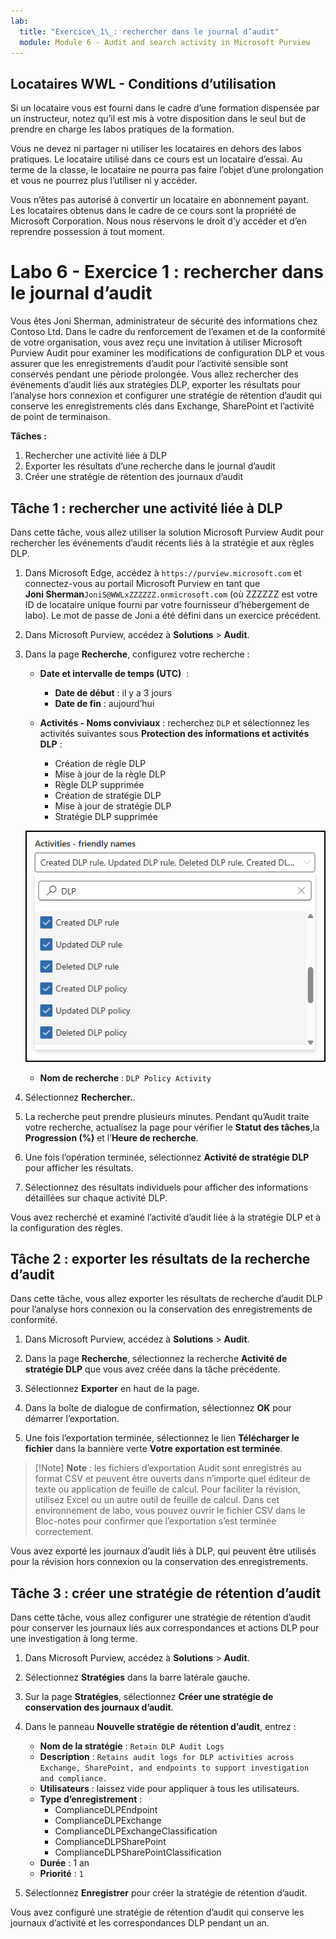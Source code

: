```yaml
---
lab:
  title: "Exercice\_1\_: rechercher dans le journal d’audit"
  module: Module 6 - Audit and search activity in Microsoft Purview
---
```


## Locataires WWL - Conditions d’utilisation

Si un locataire vous est fourni dans le cadre d’une formation dispensée par un instructeur, notez qu’il est mis à votre disposition dans le seul but de prendre en charge les labos pratiques de la formation.

Vous ne devez ni partager ni utiliser les locataires en dehors des labos pratiques. Le locataire utilisé dans ce cours est un locataire d’essai. Au terme de la classe, le locataire ne pourra pas faire l’objet d’une prolongation et vous ne pourrez plus l’utiliser ni y accéder.

Vous n’êtes pas autorisé à convertir un locataire en abonnement payant. Les locataires obtenus dans le cadre de ce cours sont la propriété de Microsoft Corporation. Nous nous réservons le droit d’y accéder et d’en reprendre possession à tout moment.

# Labo 6 - Exercice 1 : rechercher dans le journal d’audit

Vous êtes Joni Sherman, administrateur de sécurité des informations chez Contoso Ltd. Dans le cadre du renforcement de l’examen et de la conformité de votre organisation, vous avez reçu une invitation à utiliser Microsoft Purview Audit pour examiner les modifications de configuration DLP et vous assurer que les enregistrements d’audit pour l’activité sensible sont conservés pendant une période prolongée. Vous allez rechercher des événements d’audit liés aux stratégies DLP, exporter les résultats pour l’analyse hors connexion et configurer une stratégie de rétention d’audit qui conserve les enregistrements clés dans Exchange, SharePoint et l’activité de point de terminaison.

**Tâches :**

1. Rechercher une activité liée à DLP
1. Exporter les résultats d’une recherche dans le journal d’audit
1. Créer une stratégie de rétention des journaux d’audit

## Tâche 1 : rechercher une activité liée à DLP

Dans cette tâche, vous allez utiliser la solution Microsoft Purview Audit pour rechercher les événements d’audit récents liés à la stratégie et aux règles DLP.

1. Dans Microsoft Edge, accédez à `https://purview.microsoft.com` et connectez-vous au portail Microsoft Purview en tant que **Joni Sherman**`JoniS@WWLxZZZZZZ.onmicrosoft.com` (où ZZZZZZ est votre ID de locataire unique fourni par votre fournisseur d’hébergement de labo). Le mot de passe de Joni a été défini dans un exercice précédent.

1. Dans Microsoft Purview, accédez à **Solutions** > **Audit**.

1. Dans la page **Recherche**, configurez votre recherche :

   - **Date et intervalle de temps (UTC)**  :

     - **Date de début** : il y a 3 jours
     - **Date de fin** : aujourd’hui

   - **Activités - Noms conviviaux** : recherchez `DLP` et sélectionnez les activités suivantes sous **Protection des informations et activités DLP** :

     - Création de règle DLP
     - Mise à jour de la règle DLP
     - Règle DLP supprimée
     - Création de stratégie DLP
     - Mise à jour de stratégie DLP
     - Stratégie DLP supprimée

   ![Capture d’écran montrant les activités DLP à sélectionner dans Audit.](../Media/audit-dlp-search.png)

   - **Nom de recherche** : `DLP Policy Activity`

1. Sélectionnez **Rechercher.**.

1. La recherche peut prendre plusieurs minutes. Pendant qu’Audit traite votre recherche, actualisez la page pour vérifier le **Statut des tâches**,la **Progression (%)** et l’**Heure de recherche**.

1. Une fois l’opération terminée, sélectionnez **Activité de stratégie DLP** pour afficher les résultats.

1. Sélectionnez des résultats individuels pour afficher des informations détaillées sur chaque activité DLP.

Vous avez recherché et examiné l’activité d’audit liée à la stratégie DLP et à la configuration des règles.

## Tâche 2 : exporter les résultats de la recherche d’audit

Dans cette tâche, vous allez exporter les résultats de recherche d’audit DLP pour l’analyse hors connexion ou la conservation des enregistrements de conformité.

1. Dans Microsoft Purview, accédez à **Solutions** > **Audit**.

1. Dans la page **Recherche**, sélectionnez la recherche **Activité de stratégie DLP** que vous avez créée dans la tâche précédente.

1. Sélectionnez **Exporter** en haut de la page.

1. Dans la boîte de dialogue de confirmation, sélectionnez **OK** pour démarrer l’exportation.

1. Une fois l’exportation terminée, sélectionnez le lien **Télécharger le fichier** dans la bannière verte **Votre exportation est terminée**.

 > [!Note] **Note** : les fichiers d’exportation Audit sont enregistrés au format CSV et peuvent être ouverts dans n’importe quel éditeur de texte ou application de feuille de calcul. Pour faciliter la révision, utilisez Excel ou un autre outil de feuille de calcul. Dans cet environnement de labo, vous pouvez ouvrir le fichier CSV dans le Bloc-notes pour confirmer que l’exportation s’est terminée correctement.

Vous avez exporté les journaux d’audit liés à DLP, qui peuvent être utilisés pour la révision hors connexion ou la conservation des enregistrements.

## Tâche 3 : créer une stratégie de rétention d’audit

Dans cette tâche, vous allez configurer une stratégie de rétention d’audit pour conserver les journaux liés aux correspondances et actions DLP pour une investigation à long terme.

1. Dans Microsoft Purview, accédez à **Solutions** > **Audit**.

1. Sélectionnez **Stratégies** dans la barre latérale gauche.

1. Sur la page **Stratégies**, sélectionnez **Créer une stratégie de conservation des journaux d’audit**.

1. Dans le panneau **Nouvelle stratégie de rétention d’audit**, entrez :

   - **Nom de la stratégie** : `Retain DLP Audit Logs`
   - **Description** : `Retains audit logs for DLP activities across Exchange, SharePoint, and endpoints to support investigation and compliance.`
   - **Utilisateurs** : laissez vide pour appliquer à tous les utilisateurs.
   - **Type d’enregistrement** :
      - ComplianceDLPEndpoint
      - ComplianceDLPExchange
      - ComplianceDLPExchangeClassification
      - ComplianceDLPSharePoint
      - ComplianceDLPSharePointClassification
   - **Durée** : 1 an
   - **Priorité** : `1`

1. Sélectionnez **Enregistrer** pour créer la stratégie de rétention d’audit.

Vous avez configuré une stratégie de rétention d’audit qui conserve les journaux d’activité et les correspondances DLP pendant un an.
